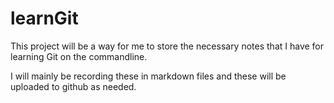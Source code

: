# learnGit

This project will be a way for me to store the necessary notes that I have for learning Git on the commandline.

I will mainly be recording these in markdown files and these will be uploaded to github as needed.